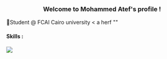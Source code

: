 <h3 align="center">
  Welcome to Mohammed Atef's profile !
</h3>
 🔹Student @ FCAI Cairo university
 < a herf ""
 <h4>
   Skills :
 </h4>
 <p>
 <img src="https://img.shields.io/badge/-Python-05122A?style=flat&logo=python&logoColor=3776AB"/>&nbsp;
 </p>
